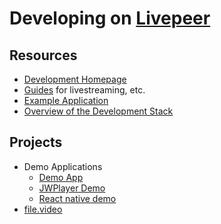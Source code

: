 # Developing on [Livepeer](https://livepeer.org/) 

## Resources 
- [Development Homepage](https://livepeer.com/) 
- [Guides](https://livepeer.com/docs/guides) for livestreaming, etc. 
- [Example Application](https://livepeer.com/docs/guides/application-development/example-app) 
- [Overview of the Development Stack](https://medium.com/livepeer-blog/the-livepeer-development-stack-technology-behind-live-streaming-built-on-ethereum-d6a06158d5e2)

## Projects
- Demo Applications 
  - [Demo App](https://github.com/livepeer/livepeer-demo-app)
  - [JWPlayer Demo](https://github.com/livepeer/livepeer-jwplayer-demo) 
  - [React native demo](https://github.com/livepeer/livepeer-demo-react-native)
- [file.video](https://github.com/livepeer/file-video) 
